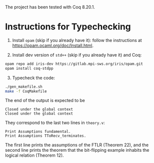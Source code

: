 The project has been tested with Coq 8.20.1.

# Instructions for Typechecking

1. Install `opam` (skip if you already have it): follow the instructions at <https://opam.ocaml.org/doc/Install.html>.

2. Install dev version of `std++` (skip if you already have it) and Coq:

```bash
opam repo add iris-dev https://gitlab.mpi-sws.org/iris/opam.git
opam install coq-stdpp
```

3. Typecheck the code:

```bash
./gen_makefile.sh
make -f CoqMakefile
```

The end of the output is expected to be

```
Closed under the global context
Closed under the global context
```

They correspond to the last two lines in `theory.v`:

```coq
Print Assumptions fundamental.
Print Assumptions TToRecv_terminates.
```

The first line prints the assumptions of the FTLR (Theorem 22), and the second line prints
the theorem that the bit-flipping example inhabits the logical relation (Theorem 12).
